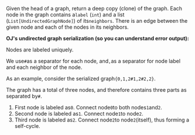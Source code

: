 Given the head of a graph, return a deep copy \(clone\) of the graph. Each node in the graph contains a`label` \(`int`\) and a list \(`List[UndirectedGraphNode]`\) of its`neighbors`. There is an edge between the given node and each of the nodes in its neighbors.

  


**OJ's undirected graph serialization \(so you can understand error output\):**

Nodes are labeled uniquely.

We use`#`as a separator for each node, and`,`as a separator for node label and each neighbor of the node.



As an example, consider the serialized graph`{0,1,2#1,2#2,2}`.

The graph has a total of three nodes, and therefore contains three parts as separated by`#`.

1. First node is labeled as`0`. Connect node`0`to both nodes`1`and`2`.
2. Second node is labeled as`1`. Connect node`1`to node`2`.
3. Third node is labeled as`2`. Connect node`2`to node`2`\(itself\), thus forming a self-cycle.




